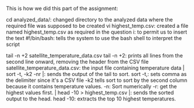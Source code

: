 This is how we did this part of the assignment:

cd analyzed_data/: changed directory to the analyzed data where the required file was supposed to be created vi highest_temp.csv: created a file named highest_temp.csv as required in the question i: to permit us to insert the text #!/bin/bash: tells the system to use the bash shell to interpret the script

tail -n +2 satellite_temperature_data.csv tail -n +2: prints all lines from the second line onward, removing the header from the CSV file satellite_temperature_data.csv: the input file containing temperature data | sort -t, -k2 -nr |: sends the output of the tail to sort. sort -t,: sets comma as the delimiter since it's a CSV file -k2 tells sort to sort by the second column because it contains temperature values. -n: Sort numerically -r: get the highest values first. | head -10 > highest_temp.csv |: sends the sorted output to the head. head -10: extracts the top 10 highest temperatures.

